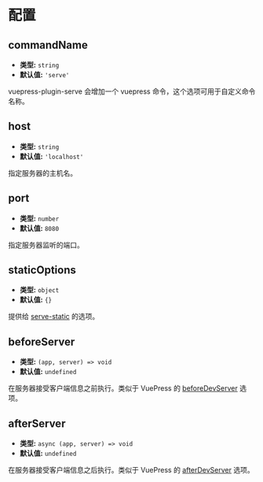 # 配置

## commandName

- **类型:** `string`
- **默认值:** `'serve'`

vuepress-plugin-serve 会增加一个 vuepress 命令，这个选项可用于自定义命令名称。

## host

- **类型:** `string`
- **默认值:** `'localhost'`

指定服务器的主机名。

## port

- **类型:** `number`
- **默认值:** `8080`

指定服务器监听的端口。

## staticOptions

- **类型:** `object`
- **默认值:** `{}`

提供给 [serve-static](https://github.com/expressjs/serve-static#servestaticroot-options) 的选项。

## beforeServer

- **类型:** `(app, server) => void`
- **默认值:** `undefined`

在服务器接受客户端信息之前执行。类似于 VuePress 的 [beforeDevServer](https://v1.vuepress.vuejs.org/zh/plugin/option-api.html#beforedevserver) 选项。

## afterServer

- **类型:** `async (app, server) => void`
- **默认值:** `undefined`

在服务器接受客户端信息之后执行。类似于 VuePress 的 [afterDevServer](https://v1.vuepress.vuejs.org/zh/plugin/option-api.html#afterdevserver) 选项。
